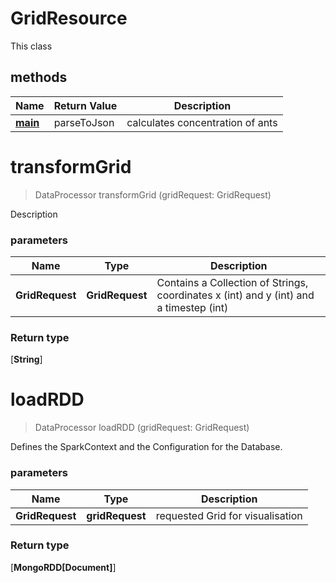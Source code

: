 # GridResource

This class   


## methods

Name | Return Value | Description
------------ | ------------- | -------------
[**main**](GridResource#main) | parseToJson | calculates concentration of ants |


# **transformGrid**
> DataProcessor transformGrid (gridRequest: GridRequest)

Description

### parameters
Name | Type | Description
------------- | ------------- | -------------
 **GridRequest** | **GridRequest**| Contains a Collection of Strings, coordinates x (int) and y (int) and a timestep (int) |

### Return type
[**String**]



# **loadRDD**
> DataProcessor loadRDD (gridRequest: GridRequest)

Defines the SparkContext and the Configuration for the Database. 

### parameters
Name | Type | Description
------------- | ------------- | -------------
 **GridRequest** | **gridRequest**| requested Grid for visualisation |


### Return type
[**MongoRDD[Document]**]





